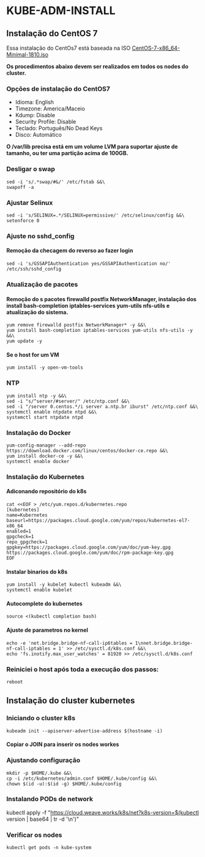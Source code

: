 # KUBE-ADM-INSTALL
## Instalação do CentOS 7
Essa instalação do CentOs7 está baseada na ISO [CentOS-7-x86_64-Minimal-1810.iso](http://mirror.ufscar.br/centos/7.6.1810/isos/x86_64/CentOS-7-x86_64-Minimal-1810.iso)

**Os procedimentos abaixo devem ser realizados em todos os nodes do cluster.**

### Opções de instalação do CentOS7
* Idioma: English
* Timezone: America/Maceio
* Kdump: Disable
* Security Profile: Disable
* Teclado: Português/No Dead Keys
* Disco: Automático

**O /var/lib precisa está em um volume LVM para suportar ajuste de tamanho, ou ter uma partição acima de 100GB.**

### Desligar o swap
    sed -i 's/.*swap/#&/' /etc/fstab &&\
    swapoff -a
    
### Ajustar Selinux
    sed -i 's/SELINUX=.*/SELINUX=permissive/' /etc/selinux/config &&\
    setenforce 0

### Ajuste no sshd_config
#### Remoção da checagem do reverso ao fazer login

    sed -i 's/GSSAPIAuthentication yes/GSSAPIAuthentication no/' /etc/ssh/sshd_config

### Atualização de pacotes
#### Remoção do s pacotes firewalld postfix NetworkManager, instalação dos install bash-completion iptables-services yum-utils nfs-utils e atualização do sistema.
    yum remove firewalld postfix NetworkManager* -y &&\
    yum install bash-completion iptables-services yum-utils nfs-utils -y &&\
    yum update -y
    
#### Se o host for um VM
    yum install -y open-vm-tools
    
### NTP
    yum install ntp -y &&\
    sed -i "s/^server/#server/" /etc/ntp.conf &&\
    sed -i "/server 0.centos.*/i server a.ntp.br iburst" /etc/ntp.conf &&\
    systemctl enable ntpdate ntpd &&\
    systemctl start ntpdate ntpd
    
### Instalação do Docker
    yum-config-manager --add-repo https://download.docker.com/linux/centos/docker-ce.repo &&\
    yum install docker-ce -y &&\
    systemctl enable docker
    
### Instalação do Kubernetes

#### Adiconando repositório do k8s
    cat <<EOF > /etc/yum.repos.d/kubernetes.repo
    [kubernetes]
    name=Kubernetes
    baseurl=https://packages.cloud.google.com/yum/repos/kubernetes-el7-x86_64
    enabled=1
    gpgcheck=1
    repo_gpgcheck=1
    gpgkey=https://packages.cloud.google.com/yum/doc/yum-key.gpg https://packages.cloud.google.com/yum/doc/rpm-package-key.gpg
    EOF

#### Instalar binarios do k8s
    yum install -y kubelet kubectl kubeadm &&\
    systemctl enable kubelet

#### Autocomplete do kubernetes
    source <(kubectl completion bash)

#### Ajuste de parametros no kernel
    echo -e 'net.bridge.bridge-nf-call-ip6tables = 1\nnet.bridge.bridge-nf-call-iptables = 1' >> /etc/sysctl.d/k8s.conf &&\
    echo 'fs.inotify.max_user_watches' = 81920 >> /etc/sysctl.d/k8s.conf
    
### Reiniciei o host após toda a execução dos passos:
    reboot

## Instalação do cluster kubernetes

### Iniciando o cluster k8s
    kubeadm init --apiserver-advertise-address $(hostname -i)

#### Copiar o JOIN para inserir os nodes workes

### Ajustando configuração
    mkdir -p $HOME/.kube &&\
    cp -i /etc/kubernetes/admin.conf $HOME/.kube/config &&\
    chown $(id -u):$(id -g) $HOME/.kube/config
    
### Instalando PODs de network
   kubectl apply -f "https://cloud.weave.works/k8s/net?k8s-version=$(kubectl version | base64 | tr -d '\n')"

### Verificar os nodes
    kubectl get pods -n kube-system
